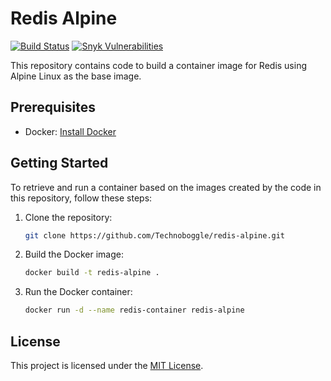 # Redis Alpine

[![Build Status](https://img.shields.io/travis/your-username/redis-alpine.svg)](https://travis-ci.org/your-username/redis-alpine)
[![Snyk Vulnerabilities](https://img.shields.io/snyk/vulnerabilities/github/your-username/redis-alpine.svg)](https://snyk.io/test/github/your-username/redis-alpine)

This repository contains code to build a container image for Redis using Alpine Linux as the base image.

## Prerequisites

- Docker: [Install Docker](https://docs.docker.com/get-docker/)

## Getting Started

To retrieve and run a container based on the images created by the code in this repository, follow these steps:

1. Clone the repository:

    ```bash
    git clone https://github.com/Technoboggle/redis-alpine.git
    ```

2. Build the Docker image:

    ```bash
    docker build -t redis-alpine .
    ```

3. Run the Docker container:

    ```bash
    docker run -d --name redis-container redis-alpine
    ```

## License

This project is licensed under the [MIT License](LICENSE).